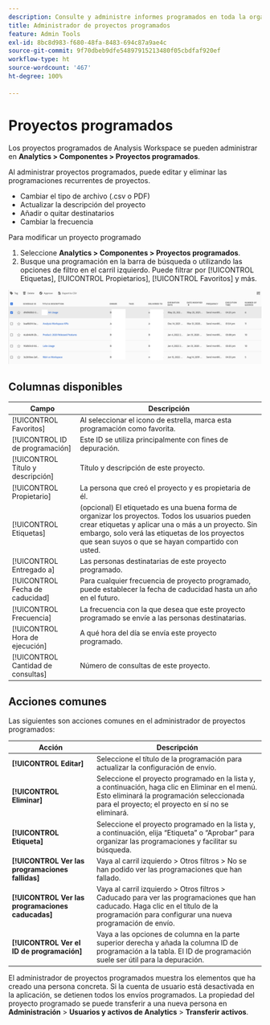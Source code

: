 ```yaml
---
description: Consulte y administre informes programados en toda la organización.
title: Administrador de proyectos programados
feature: Admin Tools
exl-id: 8bc8d983-f680-48fa-8483-694c87a9ae4c
source-git-commit: 9f70dbeb9dfe54897915213480f05cbdfaf920ef
workflow-type: ht
source-wordcount: '467'
ht-degree: 100%

---
```


# Proyectos programados

Los proyectos programados de Analysis Workspace se pueden administrar en **Analytics > Componentes > Proyectos programados**.

Al administrar proyectos programados, puede editar y eliminar las programaciones recurrentes de proyectos.

* Cambiar el tipo de archivo (.csv o PDF)
* Actualizar la descripción del proyecto
* Añadir o quitar destinatarios
* Cambiar la frecuencia

Para modificar un proyecto programado

1. Seleccione **Analytics > Componentes > Proyectos programados**.
1. Busque una programación en la barra de búsqueda o utilizando las opciones de filtro en el carril izquierdo. Puede filtrar por [!UICONTROL Etiquetas], [!UICONTROL Propietarios], [!UICONTROL Favoritos] y más.

![Captura de pantalla que muestra la lista de proyectos programados con la columna que muestra el título, el propietario, las etiquetas, entregado a y otras columnas que se describen en la sección Columnas disponibles.](assets/scheduled-project-manager2.png)

## Columnas disponibles

| Campo | Descripción |
| --- | --- |
| [!UICONTROL Favoritos] | Al seleccionar el icono de estrella, marca esta programación como favorita. |
| [!UICONTROL ID de programación] | Este ID se utiliza principalmente con fines de depuración. |
| [!UICONTROL Título y descripción] | Título y descripción de este proyecto. |
| [!UICONTROL Propietario] | La persona que creó el proyecto y es propietaria de él. |
| [!UICONTROL Etiquetas] | (opcional) El etiquetado es una buena forma de organizar los proyectos. Todos los usuarios pueden crear etiquetas y aplicar una o más a un proyecto. Sin embargo, solo verá las etiquetas de los proyectos que sean suyos o que se hayan compartido con usted. |
| [!UICONTROL Entregado a] | Las personas destinatarias de este proyecto programado. |
| [!UICONTROL Fecha de caducidad] | Para cualquier frecuencia de proyecto programado, puede establecer la fecha de caducidad hasta un año en el futuro. |
| [!UICONTROL Frecuencia] | La frecuencia con la que desea que este proyecto programado se envíe a las personas destinatarias. |
| [!UICONTROL Hora de ejecución] | A qué hora del día se envía este proyecto programado. |
| [!UICONTROL Cantidad de consultas] | Número de consultas de este proyecto. |

## Acciones comunes

Las siguientes son acciones comunes en el administrador de proyectos programados:

| Acción | Descripción |
|---|---|
| **[!UICONTROL Editar]** | Seleccione el título de la programación para actualizar la configuración de envío. |
| **[!UICONTROL Eliminar]** | Seleccione el proyecto programado en la lista y, a continuación, haga clic en Eliminar en el menú. Esto eliminará la programación seleccionada para el proyecto; el proyecto en sí no se eliminará. |
| **[!UICONTROL Etiqueta]** | Seleccione el proyecto programado en la lista y, a continuación, elija “Etiqueta” o “Aprobar” para organizar las programaciones y facilitar su búsqueda. |
| **[!UICONTROL Ver las programaciones fallidas]** | Vaya al carril izquierdo > Otros filtros > No se han podido ver las programaciones que han fallado. |
| **[!UICONTROL Ver las programaciones caducadas]** | Vaya al carril izquierdo > Otros filtros > Caducado para ver las programaciones que han caducado. Haga clic en el título de la programación para configurar una nueva programación de envío. |
| **[!UICONTROL Ver el ID de programación]** | Vaya a las opciones de columna en la parte superior derecha y añada la columna ID de programación a la tabla. El ID de programación suele ser útil para la depuración. |

El administrador de proyectos programados muestra los elementos que ha creado una persona concreta. Si la cuenta de usuario está desactivada en la aplicación, se detienen todos los envíos programados. La propiedad del proyecto programado se puede transferir a una nueva persona en **Administración** > **Usuarios y activos de Analytics** > **Transferir activos**.
